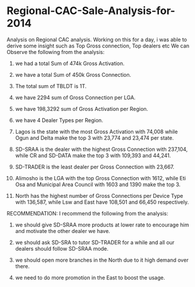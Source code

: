 # Regional-CAC-Sale-Analysis-for-2014
Analysis on Regional CAC analysis. Working on this for a day, i was able to derive some insight such as Top Gross connection, Top dealers etc
We can Observe the following from the analysis:
1.	we had a total Sum of 474k Gross Activation.

2.	we have a total Sum of 450k Gross Connection.

3.	The total sum of TBLDT is 1T.

4.	we have 2294 sum of Gross Connection per LGA.
 
5.	we have 198,3292 sum of Gross Activation per Region.

6.	we have 4 Dealer Types per Region.

7.	Lagos is the state with the most Gross Activation with 74,008 while Ogun and Delta make the top 3 with 23,774 and 23,474 per state.

8.	SD-SRAA is the dealer with the highest Gross Connection with 237,104, while CR and SD-DATA make the top 3 with 109,393 and 44,241.

9.	SD-TRADER is the least dealer per Gross Connection with 23,667.

10.	Alimosho is the LGA with the top Gross Connection with 1612, while Eti Osa and Municipal Area Council with 1603 and 1390 make the top 3. 

11.	North has the highest number of Gross Connections per Device Type with 136,587, while Lsw and East have 108,501 and 66,450 respectively.

RECOMMENDATION:
I recommend the following from the analysis:
1.	we should give SD-SRAA more products at lower rate to encourage him and motivate the other dealer we have.

2.	we should ask SD-SRA to tutor SD-TRADER for a while and all our dealers should follow SD-SRAA mode.


3.	we should open more branches in the North due to it high demand over there.

4.	we need to do more promotion in the East to boost the usage. 

